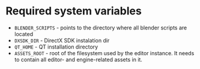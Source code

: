 # Required system variables #

  * `BLENDER_SCRIPTS` - points to the directory where all blender scripts are located
  * `DXSDK_DIR` - DirectX SDK instalation dir
  * `QT_HOME` - QT installation directory
  * `ASSETS_ROOT` - root of the filesystem used by the editor instance. It needs to contain all editor- and engine-related assets in it.